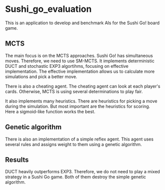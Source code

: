 # Sushi_go_evaluation

This is an application to develop and benchmark AIs for the Sushi Go! board game.

## MCTS
The main focus is on the MCTS approaches. Sushi Go! has simultaneous moves. Therefore, we need to use SM-MCTS. It implements deterministic DUCT and stochastic EXP3 algortihms, focusing on effective implementation. The effective implementation allows us to calculate more simulations and pick a better move. 

There is also a cheating agent. The cheating agent can look at each player's cards. Otherwise, MCTS is using several determinations to play fair.

It also implements many heuristics. There are heuristics for picking a move during the simulation. But most important are the heuristics for scoring. Here a sigmoid-like function works the best.

## Genetic algorithm
There is also an implementation of a simple reflex agent. This agent uses several rules and assigns weight to them using a genetic algorithm.

## Results
DUCT heavily outperforms EXP3. Therefore, we do not need to play a mixed strategy in a Sushi Go game. Both of them destroy the simple genetic algorithm. 
